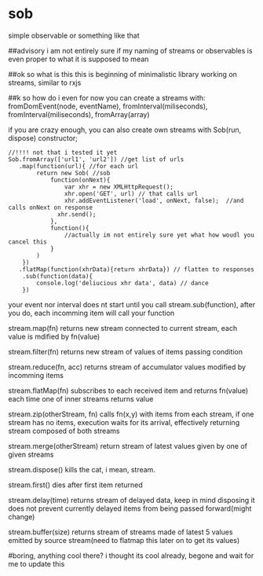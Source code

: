 # sob
simple observable or something like that

##advisory
i am not entirely sure if my naming of streams or observables is even proper to what it is supposed to mean

##ok so what is this
this is beginning of minimalistic library working on streams, similar to rxjs


##k so how do i even
for now you can create a streams with: fromDomEvent(node, eventName), fromInterval(miliseconds),  fromInterval(miliseconds), fromArray(array)


if you are crazy enough, you can also create own streams with Sob(run, dispose) constructor;

```
//!!!! not that i tested it yet
Sob.fromArray(['url1', 'url2']) //get list of urls
   .map(function(url){ //for each url
		return new Sob( //sob
			function(onNext){
				var xhr = new XMLHttpRequest();
				xhr.open('GET', url) // that calls url
				xhr.addEventListener('load', onNext, false);  //and calls onNext on response
		      xhr.send();
			},
			function(){
				//actually im not entirely sure yet what how woudl you cancel this
			}
		)
	})
   .flatMap(function(xhrData){return xhrData}) // flatten to responses
	.sub(function(data){
		console.log('deliucious xhr data', data) // dance
	})

```


your event nor interval does nt start until you call stream.sub(function), after you do, each incomming item will call your function


stream.map(fn) returns new stream connected to current stream, each value is mdified by fn(value)


stream.filter(fn) returns new stream of values of items passing condition


stream.reduce(fn, acc) returns stream of accumulator values modified by incomming items


stream.flatMap(fn) subscribes to each received item and returns fn(value) each time one of inner streams returns value


stream.zip(otherStream, fn) calls fn(x,y) with items from each stream, if one stream has no items, execution waits for its arrival, effectively returning stream composed of both streams


stream.merge(otherStream) return stream of latest values given by one of given streams


stream.dispose() kills the cat, i mean, stream.


stream.first() dies after first item returned


stream.delay(time) returns stream of delayed data, keep in mind disposing it does not prevent currently delayed items from being passed forward(might change)


stream.buffer(size) returns stream of streams made of latest 5 values emitted by source stream(need to flatmap this later on to get its values)


#boring, anything cool there?
i thought its cool already, begone and wait for me to update this
